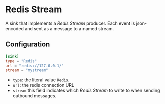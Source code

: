 # Redis Stream

A sink that implements a _Redis Stream_ producer. Each event is json-encoded and sent as a message to a named stream.

## Configuration

```toml
[sink]
type = "Redis"
url = "redis://127.0.0.1/"
stream = "mystream"
```

- `type`: the literal value `Redis`.
- `url`: the redis connection URL
- `stream` this field indicates which _Redis Stream_ to write to when sending outbound messages.
